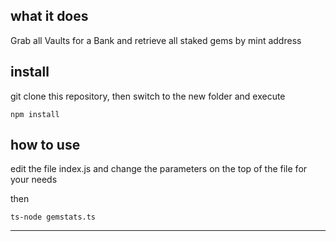 ## what it does

Grab all Vaults for a Bank and retrieve all staked gems by mint address

## install


git clone this repository, then switch to the new folder and execute

```
npm install
```


## how to use

edit the file index.js and change the parameters on the top of the file for your needs

then
```
ts-node gemstats.ts
```
___
